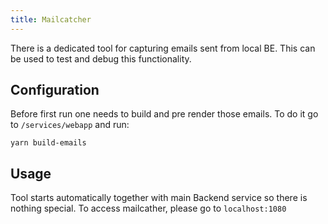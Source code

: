 ```yaml
---
title: Mailcatcher
---
```


There is a dedicated tool for capturing emails sent from local BE. This can be used to test and debug this functionality.

## Configuration
Before first run one needs to build and pre render those emails.
To do it go to `/services/webapp` and run:
```shell
yarn build-emails
```
## Usage
Tool starts automatically together with main Backend service so there is nothing special.
To access mailcather, please go to `localhost:1080`
